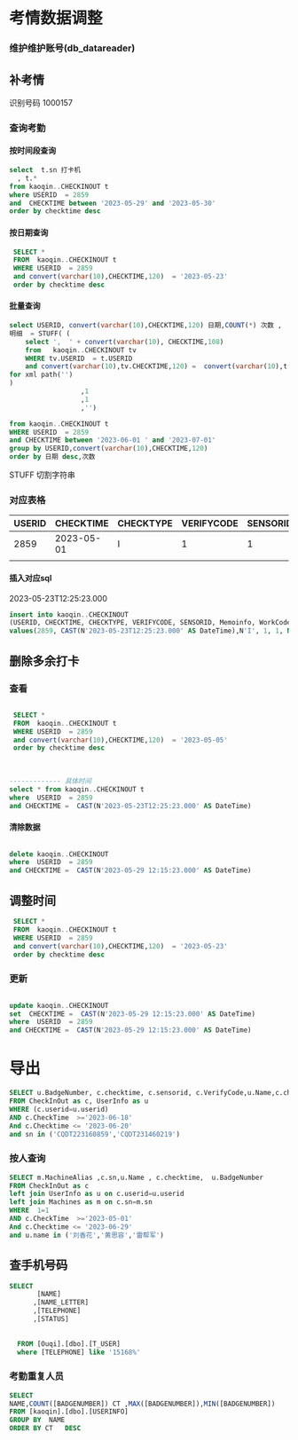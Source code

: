 # 考情数据调整

### 维护维护账号(db_datareader)

 

## 补考情

识别号码  1000157

### 查询考勤

#### 按时间段查询

```sql
select  t.sn 打卡机
  , t.*
from kaoqin..CHECKINOUT t
where USERID  = 2859
and  CHECKTIME between '2023-05-29' and '2023-05-30' 
order by checktime desc


```

#### 按日期查询

```sql
 SELECT * 
 FROM  kaoqin..CHECKINOUT t
 WHERE USERID  = 2859 
 and convert(varchar(10),CHECKTIME,120)  = '2023-05-23'
 order by checktime desc
```

#### 批量查询

```sql
select USERID, convert(varchar(10),CHECKTIME,120) 日期,COUNT(*) 次数 ,
明细  = STUFF( (
    select ',  ' + convert(varchar(10), CHECKTIME,108) 
    from   kaoqin..CHECKINOUT tv 
    WHERE tv.USERID  = t.USERID  
    and convert(varchar(10),tv.CHECKTIME,120) =  convert(varchar(10),t.CHECKTIME,120) 
for xml path('')
)
                  ,1
                  ,1
                  ,'') 

from kaoqin..CHECKINOUT t
WHERE USERID  = 2859 
and CHECKTIME between '2023-06-01 ' and '2023-07-01' 
group by USERID,convert(varchar(10),CHECKTIME,120)
order by 日期 desc,次数  

```

STUFF 切割字符串



 ### 对应表格

| USERID | CHECKTIME  | CHECKTYPE | VERIFYCODE | SENSORID | Memoinfo | WorkCode | sn            | UserExtFmt | mask_flag | temperature |
| ------ | ---------- | --------- | ---------- | -------- | -------- | -------- | ------------- | ---------- | --------- | ----------- |
| 2859   | 2023-05-01 | I         | 1          | 1        | NULL     | 0        | CQDT223160859 | 1          | 0         | 0           |
|        |            |           |            |          |          |          |               |            |           |             |

#### 插入对应sql

2023-05-23T12:25:23.000

```sql
insert into kaoqin..CHECKINOUT
(USERID, CHECKTIME, CHECKTYPE, VERIFYCODE, SENSORID, Memoinfo, WorkCode, sn, UserExtFmt, mask_flag, temperature)
values(2859, CAST(N'2023-05-23T12:25:23.000' AS DateTime),N'I', 1, 1, NULL, N'0', N'CQDT223160859', 1, 0, 0)

```

## 删除多余打卡





### 查看

```sql

 SELECT * 
 FROM  kaoqin..CHECKINOUT t
 WHERE USERID  = 2859 
 and convert(varchar(10),CHECKTIME,120)  = '2023-05-05'
 order by checktime desc
 
 
 
------------- 具体时间
select * from kaoqin..CHECKINOUT t
where  USERID  = 2859 
and CHECKTIME =  CAST(N'2023-05-23T12:25:23.000' AS DateTime)
```

#### 清除数据

```sql

delete kaoqin..CHECKINOUT
where  USERID  = 2859 
and CHECKTIME =  CAST(N'2023-05-29 12:15:23.000' AS DateTime)
```

## 调整时间

```sql
 SELECT * 
 FROM  kaoqin..CHECKINOUT t
 WHERE USERID  = 2859 
 and convert(varchar(10),CHECKTIME,120)  = '2023-05-23'
 order by checktime desc
```

### 更新

```sql

update kaoqin..CHECKINOUT 
set  CHECKTIME =  CAST(N'2023-05-29 12:15:23.000' AS DateTime)
where  USERID  = 2859 
and CHECKTIME =  CAST(N'2023-05-29 12:15:23.000' AS DateTime)
```

# 导出

```sql
SELECT u.BadgeNumber, c.checktime, c.sensorid, c.VerifyCode,u.Name,c.checktype,c.workcode,c.UserExtFmt  
FROM CheckInOut as c, UserInfo as u
WHERE (c.userid=u.userid) 
AND c.CheckTime  >='2023-06-18'
And c.Checktime <= '2023-06-20'
and sn in ('CQDT223160859','CQDT231460219')

```

### 按人查询

```sql
SELECT m.MachineAlias ,c.sn,u.Name , c.checktime,  u.BadgeNumber
FROM CheckInOut as c
left join UserInfo as u on c.userid=u.userid 
left join Machines as m on c.sn=m.sn
WHERE  1=1 
AND c.CheckTime  >='2023-05-01'
And c.Checktime <= '2023-06-29'
and u.name in ('刘香花','黄思容','雷帮军') 	
```

## 查手机号码

```sql
SELECT  
       [NAME]
      ,[NAME_LETTER]
      ,[TELEPHONE]
      ,[STATUS]
 
       
  FROM [Ouqi].[dbo].[T_USER]
  where [TELEPHONE] like '15168%'
```

### 考勤重复人员

```sql
SELECT 
NAME,COUNT([BADGENUMBER]) CT ,MAX([BADGENUMBER]),MIN([BADGENUMBER])
FROM [kaoqin].[dbo].[USERINFO]
GROUP BY  NAME
ORDER BY CT   DESC
```

